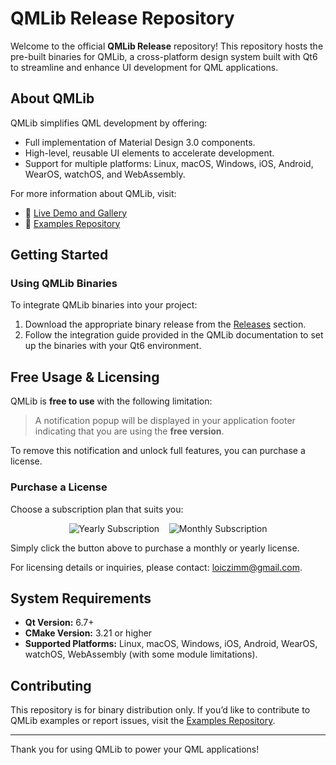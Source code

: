 # QMLib Release Repository

Welcome to the official **QMLib Release** repository! This repository hosts the pre-built binaries for QMLib, a cross-platform design system built with Qt6 to streamline and enhance UI development for QML applications.

## About QMLib
QMLib simplifies QML development by offering:
- Full implementation of Material Design 3.0 components.
- High-level, reusable UI elements to accelerate development.
- Support for multiple platforms: Linux, macOS, Windows, iOS, Android, WearOS, watchOS, and WebAssembly.

For more information about QMLib, visit:
- 🔗 [Live Demo and Gallery](https://loiczimm.com/gallery)
- 🔗 [Examples Repository](https://github.com/zimmldev/qmlib-examples)

## Getting Started

### Using QMLib Binaries
To integrate QMLib binaries into your project:
1. Download the appropriate binary release from the [Releases](https://github.com/zimmldev/qmlib-release/releases) section.
2. Follow the integration guide provided in the QMLib documentation to set up the binaries with your Qt6 environment.

## Free Usage & Licensing

QMLib is **free to use** with the following limitation:

> A notification popup will be displayed in your application footer indicating that you are using the **free version**.

To remove this notification and unlock full features, you can purchase a license.

### Purchase a License

Choose a subscription plan that suits you:

<p align="center">
  <a href="https://buy.stripe.com/bJe8wPcbH2UN2hafIA6Na01" target="_blank" style="text-decoration:none;">
    <img src="https://img.shields.io/badge/Subscribe_Yearly-blue?style=for-the-badge&logo=stripe&logoColor=white" alt="Yearly Subscription" />
  </a>
  &nbsp;&nbsp;
  <a href="https://buy.stripe.com/00w14n5NjgLDf3W53W6Na00" target="_blank" style="text-decoration:none;">
    <img src="https://img.shields.io/badge/Subscribe_Monthly-green?style=for-the-badge&logo=stripe&logoColor=white" alt="Monthly Subscription" />
  </a>
</p>

Simply click the button above to purchase a monthly or yearly license.

For licensing details or inquiries, please contact: loiczimm@gmail.com.

## System Requirements
- **Qt Version:** 6.7+  
- **CMake Version:** 3.21 or higher  
- **Supported Platforms:** Linux, macOS, Windows, iOS, Android, WearOS, watchOS, WebAssembly (with some module limitations).

## Contributing
This repository is for binary distribution only. If you’d like to contribute to QMLib examples or report issues, visit the [Examples Repository](https://github.com/zimmldev/qmlib-examples).

---

Thank you for using QMLib to power your QML applications!
